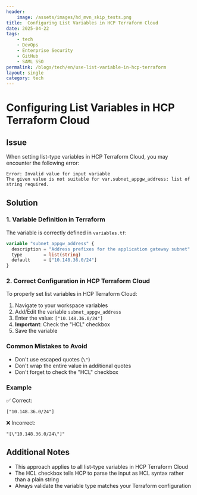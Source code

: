 ```yaml
---
header:
    image: /assets/images/hd_mvn_skip_tests.png
title:  Configuring List Variables in HCP Terraform Cloud
date: 2025-04-22
tags:
    - tech
    - DevOps
    - Enterprise Security
    - GitHub
    - SAML SSO 
permalink: /blogs/tech/en/use-list-variable-in-hcp-terraform
layout: single
category: tech
---
```

# Configuring List Variables in HCP Terraform Cloud

## Issue
When setting list-type variables in HCP Terraform Cloud, you may encounter the following error:
```
Error: Invalid value for input variable
The given value is not suitable for var.subnet_appgw_address: list of string required.
```

## Solution

### 1. Variable Definition in Terraform
The variable is correctly defined in `variables.tf`:
```terraform
variable "subnet_appgw_address" {
  description = "Address prefixes for the application gateway subnet"
  type        = list(string)
  default     = ["10.148.36.0/24"]
}
```

### 2. Correct Configuration in HCP Terraform Cloud
To properly set list variables in HCP Terraform Cloud:

1. Navigate to your workspace variables
2. Add/Edit the variable `subnet_appgw_address`
3. Enter the value: `["10.148.36.0/24"]`
4. **Important**: Check the "HCL" checkbox
5. Save the variable

### Common Mistakes to Avoid
- Don't use escaped quotes (`\"`)
- Don't wrap the entire value in additional quotes
- Don't forget to check the "HCL" checkbox

### Example
✅ Correct:
```hcl
["10.148.36.0/24"]
```

❌ Incorrect:
```
"[\"10.148.36.0/24\"]"
```

## Additional Notes
- This approach applies to all list-type variables in HCP Terraform Cloud
- The HCL checkbox tells HCP to parse the input as HCL syntax rather than a plain string
- Always validate the variable type matches your Terraform configuration
